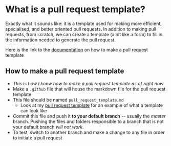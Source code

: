 [documentation-link]: https://docs.github.com/en/github/building-a-strong-community/creating-a-pull-request-template-for-your-repository
[pull-request-template-eg]: index.html

# What is a pull request template?

Exactly what it sounds like: it is a template used for making more efficient, specialised, and better oriented pull requests. In addition to making pull requests, from scratch, we can create a template (a lot like a form) to fill in the information needed to generate the pull request.

Here is the link to the [documentation][documentation-link] on how to make a pull request template

## How to make a pull request template
- *This is how I know how to make a pull request template as of right now*
- Make a ```.github``` file that will house the markdown file for the pull request template
- This file should be named ```pull_request_template.md```
  - Look at my [pull request template][pull-request-template-eg] for an example of what a template can look like
- Commit this file and push it **to your default branch** -- usually the *master* branch. Pushing the files and folders responsible to a branch that is not your default branch *will not work*.
- To test, switch to another branch and make a change to any file in order to initiate a pull request